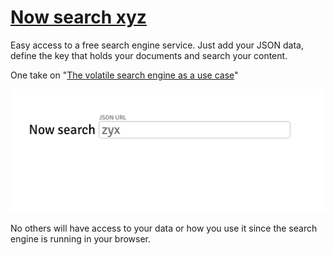 # [Now search xyz](https://nowsearch.xyz/)

Easy access to a free search engine service. Just add your JSON data, define the key that holds your documents and search your content.

One take on "[The volatile search engine as a use case](https://medium.com/norch/the-volatile-search-engine-as-a-use-case-b6f29b9d82ee)"

[![nowsearch.xyz](https://github.com/eklem/nowsearch.xyz/blob/master/Screen%20Shot%202018-07-05%20at%2012.06.49.png)](https://www.youtube.com/watch?v=7AxEkIjMjS8)

No others will have access to your data or how you use it since the search engine is running in your browser.
